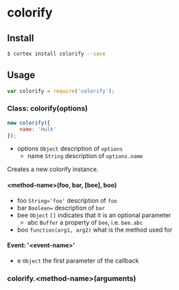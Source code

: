 # colorify



## Install

```bash
$ cortex install colorify --save
```

<!--
Wrap examples with a pair of ```
使用成对的 ``` 来包裹示例。
代码块的 ``` 后面需要定义这部分代码的类型。比如上面的代码是 bash 脚本，常用的包括：
bash, js, json, html, css 等
-->


## Usage

```js
var colorify = require('colorify');
```

<!-- 

NOTICE That this is a sample README.md, in order to define the standard way to organize the information of the current package.

Most usually, you should remove unnecessary sections below.

这里仅仅是一个示例README，用于定义标准的书写规范和文档格式。
大部分时候，如果没有使用到它们，你应该把适当移除这些栏目。
-->

### Class: colorify(options)
<!-- 
'Class: <name>' means a constructor that we should use it with the `new` keyword.
'Class: <name>' 表明它是一个构造器，我们应当使用 `new` 关键字来初始化。
-->

```js
new colorify({
	name: 'Hulk'
});
```

<!-- 
Simply list arguments
直接列出参数
-->
- options `Object` description of `options`
	- name `String` description of `options.name`
	
Creates a new colorify instance.

<!--
Only differences are listed below.
接下来我们只列出不同的地方
-->
	
#### &lt;method-name&gt;(foo, bar, [bee], boo)

<!-- 
A method of the instance. Usually, they should be listed inside the `Class` section as <h4> with 4 hashes.
实例（即通过构造器 new 出来的对象）上的方法. 一般来说，实例方法应当在 Class 栏目中，作为 <h4> 标题出现（4个 # 号）
-->


- foo `String='foo'` description of `foo`
- bar `Boolean=` description of `bar`
- bee `Object` `[]` indicates that it is an optional parameter
  - abc `Buffer` a property of `bee`, i.e. `bee.abc`
- boo `function(arg1, arg2)` what is the method used for

<!--
type ends with `=`(equal) indicates the default value, default to `undefined`.
类型后面跟等号（=）表明了这个参数的默认值
-->

<!--
Notice the definition of function type and optional parameters
注意函数类型定义的描述，以及可选参数的写法
-->

#### Event: '&lt;event-name&gt;'

<!--
Event name should be single-quoted.
事件名称应当使用单引号括起
-->

- e `Object` the first parameter of the callback

<!--
Define the parameters of event handler directly.
直接开始定义事件回调的参数，而不用累述。
-->


### colorify.&lt;method-name&gt;(arguments)

<!-- 
The static method.
静态方法，即不是实例上的方法
-->


